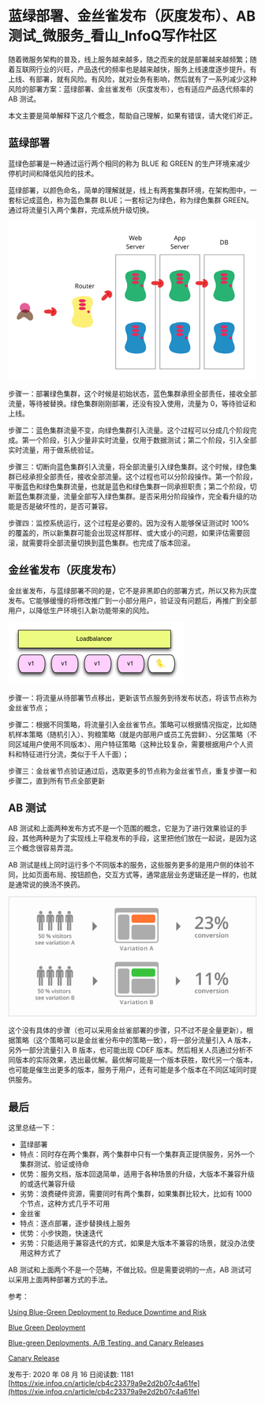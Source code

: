 # 蓝绿部署、金丝雀发布（灰度发布）、AB测试_微服务_看山_InfoQ写作社区
随着微服务架构的普及，线上服务越来越多，随之而来的就是部署越来越频繁；随着互联网行业的兴旺，产品迭代的频率也是越来越快，服务上线速度逐步提升。有上线、有部署，就有风险。有风险，就对业务有影响，然后就有了一系列减少这种风险的部署方案：蓝绿部署、金丝雀发布（灰度发布），也有适应产品迭代频率的 AB 测试。

本文主要是简单解释下这几个概念，帮助自己理解，如果有错误，请大佬们斧正。

## 蓝绿部署

蓝绿色部署是一种通过运行两个相同的称为 BLUE 和 GREEN 的生产环境来减少停机时间和降低风险的技术。

蓝绿部署，以颜色命名，简单的理解就是，线上有两套集群环境，在架构图中，一套标记成蓝色，称为蓝色集群 BLUE；一套标记为绿色，称为绿色集群 GREEN。通过将流量引入两个集群，完成系统升级切换。

![](https://github.com/gkeo/img/blob/main/2022/2022-6-29%2015-55-22/a4877f0b-08e4-4c65-a0ee-126a0a2dcfb1.webp?raw=true)

步骤一：部署绿色集群，这个时候是初始状态，蓝色集群承担全部责任，接收全部流量，等待被替换。绿色集群刚刚部署，还没有投入使用，流量为 0，等待验证和上线。

步骤二：蓝色集群流量不变，向绿色集群引入流量。这个过程可以分成几个阶段完成。第一个阶段，引入少量非实时流量，仅用于数据测试；第二个阶段，引入全部实时流量，用于做系统验证。

步骤三：切断向蓝色集群引入流量，将全部流量引入绿色集群。这个时候，绿色集群已经承担全部责任，接收全部流量。这个过程也可以分阶段操作。第一个阶段，平衡蓝色和绿色集群流量，也就是蓝色和绿色集群一同承担职责；第二个阶段，切断蓝色集群流量，流量全部写入绿色集群。是否采用分阶段操作，完全看升级的功能是否是破坏性的，是否可兼容。

步骤四：监控系统运行，这个过程是必要的。因为没有人能够保证测试时 100% 的覆盖的，所以新集群可能会出现这样那样、或大或小的问题，如果评估需要回滚，就需要将全部流量切换到蓝色集群。也完成了版本回滚。

## 金丝雀发布（灰度发布）

金丝雀发布，与蓝绿部署不同的是，它不是非黑即白的部署方式，所以又称为灰度发布。它能够缓慢的将修改推广到一小部分用户，验证没有问题后，再推广到全部用户，以降低生产环境引入新功能带来的风险。

![](https://github.com/gkeo/img/blob/main/2022/2022-6-29%2015-55-22/22577408-c186-4ec5-9b2b-faac8553f632.webp?raw=true)

步骤一：将流量从待部署节点移出，更新该节点服务到待发布状态，将该节点称为金丝雀节点；

步骤二：根据不同策略，将流量引入金丝雀节点。策略可以根据情况指定，比如随机样本策略（随机引入）、狗粮策略（就是内部用户或员工先尝鲜）、分区策略（不同区域用户使用不同版本）、用户特征策略（这种比较复杂，需要根据用户个人资料和特征进行分流，类似于千人千面）；

步骤三：金丝雀节点验证通过后，选取更多的节点称为金丝雀节点，重复步骤一和步骤二，直到所有节点全部更新

## AB 测试

AB 测试和上面两种发布方式不是一个范围的概念，它是为了进行效果验证的手段，其他两种是为了实现线上平稳发布的手段，这里把他们放在一起说，是因为这三个概念很容易弄混。

AB 测试是线上同时运行多个不同版本的服务，这些服务更多的是用户侧的体验不同，比如页面布局、按钮颜色，交互方式等，通常底层业务逻辑还是一样的，也就是通常说的换汤不换药。

![](https://github.com/gkeo/img/blob/main/2022/2022-6-29%2015-55-22/ec02205b-40e2-4c77-a486-37ab037ed6fa.webp?raw=true)

这个没有具体的步骤（也可以采用金丝雀部署的步骤，只不过不是全量更新），根据策略（这个策略可以是金丝雀分布中的策略一致），将一部分流量引入 A 版本，另外一部分流量引入 B 版本，也可能出现 CDEF 版本。然后相关人员通过分析不同版本的实际效果，选出最优解。最优解可能是一个版本获胜，取代另一个版本，也可能是催生出更多的版本，服务于用户，还有可能是多个版本在不同区域同时提供服务。

## 最后

这里总结一下：

-   蓝绿部署
-   特点：同时存在两个集群，两个集群中只有一个集群真正提供服务，另外一个集群测试、验证或待命
-   优势：服务文档，版本回退简单，适用于各种场景的升级，大版本不兼容升级的或迭代兼容升级
-   劣势：浪费硬件资源，需要同时有两个集群，如果集群比较大，比如有 1000 个节点，这种方式几乎不可用
-   金丝雀
-   特点：逐点部署，逐步替换线上服务
-   优势：小步快跑，快速迭代
-   劣势：只能适用于兼容迭代的方式，如果是大版本不兼容的场景，就没办法使用这种方式了

AB 测试和上面两个不是一个范畴，不做比较。但是需要说明的一点，AB 测试可以采用上面两种部署方式的手法。

参考：

[Using Blue-Green Deployment to Reduce Downtime and Risk](https://xie.infoq.cn/link?target=https%3A%2F%2Fdocs.cloudfoundry.org%2Fdevguide%2Fdeploy-apps%2Fblue-green.html)  

[Blue Green Deployment](https://xie.infoq.cn/link?target=https%3A%2F%2Fmartinfowler.com%2Fbliki%2FBlueGreenDeployment.html)  

[Blue-green Deployments, A/B Testing, and Canary Releases](https://xie.infoq.cn/link?target=https%3A%2F%2Fblog.christianposta.com%2Fdeploy%2Fblue-green-deployments-a-b-testing-and-canary-releases%2F)  

[Canary Release](https://xie.infoq.cn/link?target=https%3A%2F%2Fmartinfowler.com%2Fbliki%2FCanaryRelease.html)  

发布于: 2020 年 08 月 16 日阅读数: 1181 
 [https://xie.infoq.cn/article/cb4c23379a9e2d2b07c4a61fe](https://xie.infoq.cn/article/cb4c23379a9e2d2b07c4a61fe)
